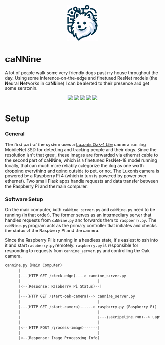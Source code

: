 <p align="center">
  <img src="docs/cannine.png" alt="Project Logo" width="100"/>
</p>

# caNNine
A lot of people walk some very friendly dogs past my house throughout the day. Using some inference-on-the-edge and finetuned ResNet models (the **N**eural **N**etworks in ca**NN**ine) I can be alerted to their presence and get some seratonin. 

<div align="center">
<img width="55" src="https://raw.githubusercontent.com/gilbarbara/logos/master/logos/python.svg"/>
<img width="55" src="https://raw.githubusercontent.com/gilbarbara/logos/master/logos/pytorch-icon.svg"/>
<img width="100" src="https://upload.wikimedia.org/wikipedia/commons/4/45/OpenVINO_logo.svg"/>
<img width="55" src="https://raw.githubusercontent.com/gilbarbara/logos/master/logos/flask.svg"/>
<img width="55" src="https://raw.githubusercontent.com/gilbarbara/logos/master/logos/raspberry-pi.svg"/>
</div>

# Setup
### General
The first part of the system uses a [Luxonis Oak-1 Lite](https://shop.luxonis.com/collections/oak-cameras-1/products/oak-1-lite?variant=42583148069087) camera running MobileNet SSD for detecting and tracking people and their dogs. Since the resolution isn't that great, these images are forwarded via ethernet cable to the second part of caNNine, which is a finetuned ResNet-18 model running locally, that can much more reliably categorize the dog as one worth dropping everything and going outside to pet, or not. The Luxonis camera is powered by a Raspberry Pi 4 (which in turn is powered by power over ethernet). Two small Flask apps handle requests and data transfer between the Raspberry Pi and the main computer.

### Software Setup
On the main computer, both `caNNine_server.py` and `caNNine.py` need to be running (in that order). The former serves as an intermediary server that handles requests from `caNNine.py` and forwards them to `raspberry.py`. The `caNNine.py` program acts as the primary controller that initiates and checks the status of the Raspberry Pi and the camera.

Since the Raspberry Pi is running in a headless state, it's easiest to ssh into it and start `raspberry.py` remotely. `raspberry.py` is responsible for responding to requests from `cannine_server.py` and controlling the Oak camera.
``` python
cannine.py (Main Computer)
      |
      |---(HTTP GET /check-edge)----> cannine_server.py
      |                                   |
      |<--(Response: Raspberry Pi Status)--|
      |
      |---(HTTP GET /start-oak-camera)--> cannine_server.py
      |                                   |
      |---(HTTP GET /start-camera)------> raspberry.py (Raspberry Pi)
      |                                   |
      |                                   |---(OakPipeline.run)--> Captures Image
      |                                   |
      |<--(HTTP POST /process-image)------| 
      |                                   |
      |<--(Response: Image Processing Info) 
```